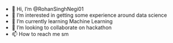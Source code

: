- 👋 Hi, I’m @RohanSinghNegi01
- 👀 I’m interested in getting some experience around data science
- 🌱 I’m currently learning Machine Learning 
- 💞️ I’m looking to collaborate on hackathon
- 📫 How to reach me sm

<!---
RohanSinghNegi01/RohanSinghNegi01 is a ✨ special ✨ repository because its `README.md` (this file) appears on your GitHub profile.
You can click the Preview link to take a look at your changes.
--->
